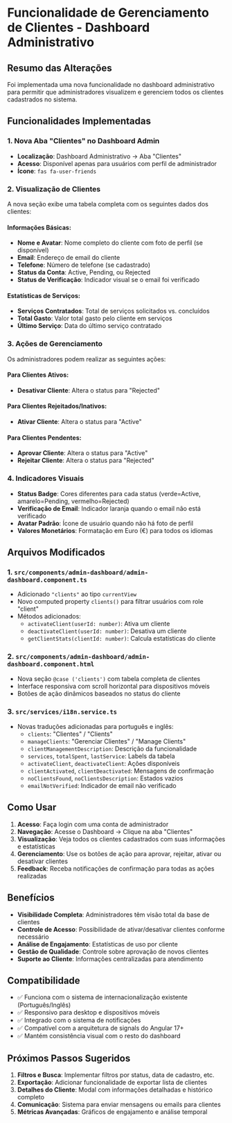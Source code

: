 # Funcionalidade de Gerenciamento de Clientes - Dashboard Administrativo

## Resumo das Alterações

Foi implementada uma nova funcionalidade no dashboard administrativo para permitir que administradores visualizem e gerenciem todos os clientes cadastrados no sistema.

## Funcionalidades Implementadas

### 1. Nova Aba "Clientes" no Dashboard Admin

- **Localização**: Dashboard Administrativo → Aba "Clientes"
- **Acesso**: Disponível apenas para usuários com perfil de administrador
- **Ícone**: `fas fa-user-friends`

### 2. Visualização de Clientes

A nova seção exibe uma tabela completa com os seguintes dados dos clientes:

#### Informações Básicas:

- **Nome e Avatar**: Nome completo do cliente com foto de perfil (se disponível)
- **Email**: Endereço de email do cliente
- **Telefone**: Número de telefone (se cadastrado)
- **Status da Conta**: Active, Pending, ou Rejected
- **Status de Verificação**: Indicador visual se o email foi verificado

#### Estatísticas de Serviços:

- **Serviços Contratados**: Total de serviços solicitados vs. concluídos
- **Total Gasto**: Valor total gasto pelo cliente em serviços
- **Último Serviço**: Data do último serviço contratado

### 3. Ações de Gerenciamento

Os administradores podem realizar as seguintes ações:

#### Para Clientes Ativos:

- **Desativar Cliente**: Altera o status para "Rejected"

#### Para Clientes Rejeitados/Inativos:

- **Ativar Cliente**: Altera o status para "Active"

#### Para Clientes Pendentes:

- **Aprovar Cliente**: Altera o status para "Active"
- **Rejeitar Cliente**: Altera o status para "Rejected"

### 4. Indicadores Visuais

- **Status Badge**: Cores diferentes para cada status (verde=Active, amarelo=Pending, vermelho=Rejected)
- **Verificação de Email**: Indicador laranja quando o email não está verificado
- **Avatar Padrão**: Ícone de usuário quando não há foto de perfil
- **Valores Monetários**: Formatação em Euro (€) para todos os idiomas

## Arquivos Modificados

### 1. `src/components/admin-dashboard/admin-dashboard.component.ts`

- Adicionado `"clients"` ao tipo `currentView`
- Novo computed property `clients()` para filtrar usuários com role "client"
- Métodos adicionados:
  - `activateClient(userId: number)`: Ativa um cliente
  - `deactivateClient(userId: number)`: Desativa um cliente
  - `getClientStats(clientId: number)`: Calcula estatísticas do cliente

### 2. `src/components/admin-dashboard/admin-dashboard.component.html`

- Nova seção `@case ('clients')` com tabela completa de clientes
- Interface responsiva com scroll horizontal para dispositivos móveis
- Botões de ação dinâmicos baseados no status do cliente

### 3. `src/services/i18n.service.ts`

- Novas traduções adicionadas para português e inglês:
  - `clients`: "Clientes" / "Clients"
  - `manageClients`: "Gerenciar Clientes" / "Manage Clients"
  - `clientManagementDescription`: Descrição da funcionalidade
  - `services`, `totalSpent`, `lastService`: Labels da tabela
  - `activateClient`, `deactivateClient`: Ações disponíveis
  - `clientActivated`, `clientDeactivated`: Mensagens de confirmação
  - `noClientsFound`, `noClientsDescription`: Estados vazios
  - `emailNotVerified`: Indicador de email não verificado

## Como Usar

1. **Acesso**: Faça login com uma conta de administrador
2. **Navegação**: Acesse o Dashboard → Clique na aba "Clientes"
3. **Visualização**: Veja todos os clientes cadastrados com suas informações e estatísticas
4. **Gerenciamento**: Use os botões de ação para aprovar, rejeitar, ativar ou desativar clientes
5. **Feedback**: Receba notificações de confirmação para todas as ações realizadas

## Benefícios

- **Visibilidade Completa**: Administradores têm visão total da base de clientes
- **Controle de Acesso**: Possibilidade de ativar/desativar clientes conforme necessário
- **Análise de Engajamento**: Estatísticas de uso por cliente
- **Gestão de Qualidade**: Controle sobre aprovação de novos clientes
- **Suporte ao Cliente**: Informações centralizadas para atendimento

## Compatibilidade

- ✅ Funciona com o sistema de internacionalização existente (Português/Inglês)
- ✅ Responsivo para desktop e dispositivos móveis
- ✅ Integrado com o sistema de notificações
- ✅ Compatível com a arquitetura de signals do Angular 17+
- ✅ Mantém consistência visual com o resto do dashboard

## Próximos Passos Sugeridos

1. **Filtros e Busca**: Implementar filtros por status, data de cadastro, etc.
2. **Exportação**: Adicionar funcionalidade de exportar lista de clientes
3. **Detalhes do Cliente**: Modal com informações detalhadas e histórico completo
4. **Comunicação**: Sistema para enviar mensagens ou emails para clientes
5. **Métricas Avançadas**: Gráficos de engajamento e análise temporal
